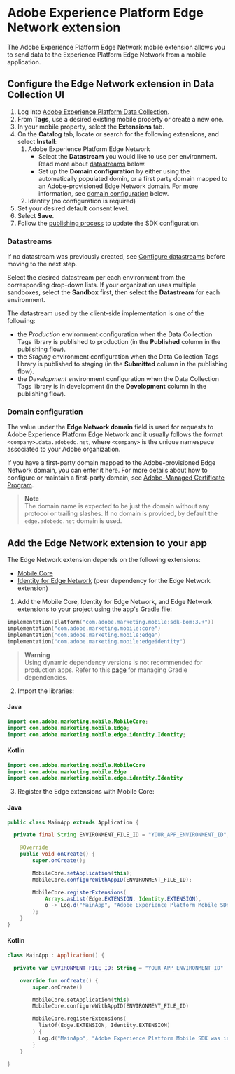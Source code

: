 # Adobe Experience Platform Edge Network extension

The Adobe Experience Platform Edge Network mobile extension allows you to send data to the Experience Platform Edge Network from a mobile application.

## Configure the Edge Network extension in Data Collection UI
1. Log into [Adobe Experience Platform Data Collection](https://experience.adobe.com/data-collection).
2. From **Tags**, use a desired existing mobile property or create a new one.
3. In your mobile property, select the **Extensions** tab.
4. On the **Catalog** tab, locate or search for the following extensions, and select **Install**:
   1. Adobe Experience Platform Edge Network
      * Select the **Datastream** you would like to use per environment. Read more about [datastreams](#datastreams) below.
      * Set up the **Domain configuration** by either using the automatically populated domin, or a first party domain mapped to an Adobe-provisioned Edge Network domain. For more information, see [domain configuration](#domain-configuration) below.
   2. Identity (no configuration is required)
5. Set your desired default consent level.
6. Select **Save**.
7. Follow the [publishing process](https://developer.adobe.com/client-sdks/documentation/getting-started/create-a-mobile-property/#publish-the-configuration) to update the SDK configuration.

### Datastreams

If no datastream was previously created, see [Configure datastreams](https://developer.adobe.com/client-sdks/documentation/getting-started/configure-datastreams/) before moving to the next step.

Select the desired datastream per each environment from the corresponding drop-down lists. If your organization uses multiple sandboxes, select the **Sandbox** first, then select the **Datastream** for each environment.

The datastream used by the client-side implementation is one of the following:

- the _Production_ environment configuration when the Data Collection Tags library is published to production (in the **Published** column in the publishing flow).
- the _Staging_ environment configuration when the Data Collection Tags library is published to staging (in the **Submitted** column in the publishing flow).
- the _Development_ environment configuration when the Data Collection Tags library is in development (in the **Development** column in the publishing flow).

### Domain configuration

The value under the **Edge Network domain** field is used for requests to Adobe Experience Platform Edge Network and it usually follows the format `<company>.data.adobedc.net`, where `<company>` is the unique namespace associated to your Adobe organization.

If you have a first-party domain mapped to the Adobe-provisioned Edge Network domain, you can enter it here. For more details about how to configure or maintain a first-party domain, see [Adobe-Managed Certificate Program](https://experienceleague.adobe.com/docs/core-services/interface/administration/ec-cookies/cookies-first-party.html?lang=en#adobe-managed-certificate-program).

> **Note**  
> The domain name is expected to be just the domain without any protocol or trailing slashes. If no domain is provided, by default the `edge.adobedc.net` domain is used.

## Add the Edge Network extension to your app

The Edge Network extension depends on the following extensions:
* [Mobile Core](https://github.com/adobe/aepsdk-core-android)
* [Identity for Edge Network](https://github.com/adobe/aepsdk-edgeidentity-android) (peer dependency for the Edge Network extension)

1. Add the Mobile Core, Identity for Edge Network, and Edge Network extensions to your project using the app's Gradle file:

```kotlin
implementation(platform("com.adobe.marketing.mobile:sdk-bom:3.+"))
implementation("com.adobe.marketing.mobile:core")
implementation("com.adobe.marketing.mobile:edge")
implementation("com.adobe.marketing.mobile:edgeidentity")
```

> **Warning**  
> Using dynamic dependency versions is not recommended for production apps. Refer to this [page](https://github.com/adobe/aepsdk-core-android/blob/main/Documentation/MobileCore/gradle-dependencies.md) for managing Gradle dependencies.

2. Import the libraries:
#### Java
```java
import com.adobe.marketing.mobile.MobileCore;
import com.adobe.marketing.mobile.Edge;
import com.adobe.marketing.mobile.edge.identity.Identity;
```

#### Kotlin
```kotlin
import com.adobe.marketing.mobile.MobileCore
import com.adobe.marketing.mobile.Edge
import com.adobe.marketing.mobile.edge.identity.Identity
```

3. Register the Edge extensions with Mobile Core:

#### Java
```java
public class MainApp extends Application {

  private final String ENVIRONMENT_FILE_ID = "YOUR_APP_ENVIRONMENT_ID";

	@Override
	public void onCreate() {
		super.onCreate();

		MobileCore.setApplication(this);
		MobileCore.configureWithAppID(ENVIRONMENT_FILE_ID);

		MobileCore.registerExtensions(
			Arrays.asList(Edge.EXTENSION, Identity.EXTENSION),
			o -> Log.d("MainApp", "Adobe Experience Platform Mobile SDK was initialized.")
		);
	}
}
```

#### Kotlin
```kotlin
class MainApp : Application() {

  private var ENVIRONMENT_FILE_ID: String = "YOUR_APP_ENVIRONMENT_ID"

    override fun onCreate() {
        super.onCreate()

        MobileCore.setApplication(this)
        MobileCore.configureWithAppID(ENVIRONMENT_FILE_ID)

        MobileCore.registerExtensions(
          listOf(Edge.EXTENSION, Identity.EXTENSION)
        ) {
          Log.d("MainApp", "Adobe Experience Platform Mobile SDK was initialized")
        }
    }

}
```